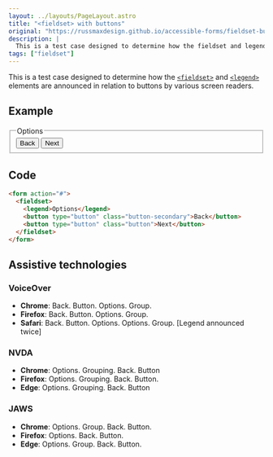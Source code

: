```yaml
---
layout: ../layouts/PageLayout.astro
title: "<fieldset> with buttons"
original: "https://russmaxdesign.github.io/accessible-forms/fieldset-buttons.html"
description: |
  This is a test case designed to determine how the fieldset and legend elements are announced in relation to an input by various screen readers.
tags: ["fieldset"]
---
```


This is a test case designed to determine how the <a href="https://html.spec.whatwg.org/multipage/form-elements.html#the-fieldset-element" target="_blank"><code>\<fieldset></code></a> and <a href="https://html.spec.whatwg.org/multipage/form-elements.html#the-legend-element" target="_blank"><code>\<legend></code></a> elements are announced in relation to buttons by various screen readers.

## Example

<form action="#">
	<fieldset>
		<legend>Options</legend>
		<button type="button" class="button-secondary">Back</button>
		<button type="button" class="button">Next</button>
	</fieldset>
</form>

## Code

```html
<form action="#">
  <fieldset>
    <legend>Options</legend>
    <button type="button" class="button-secondary">Back</button>
    <button type="button" class="button">Next</button>
  </fieldset>
</form>
```

## Assistive technologies

### VoiceOver
- **Chrome**: Back. Button. Options. Group.
- **Firefox**: Back. Button. Options. Group.
- **Safari**: Back. Button. Options. Options. Group. [Legend announced twice]

### NVDA
- **Chrome**: Options. Grouping. Back. Button
- **Firefox**: Options. Grouping. Back. Button.
- **Edge**: Options. Grouping. Back. Button

### JAWS
- **Chrome**: Options. Group. Back. Button.
- **Firefox**: Options. Back. Button.
- **Edge**: Options. Group. Back. Button.

